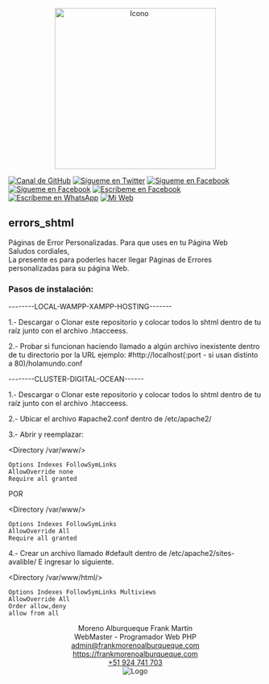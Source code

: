 <p align="center">
  <img src="https://frankmorenoalburqueque.com/images/ico490x458.png" height="320px" title="Icono">
</p>

[![Canal de GitHub](https://img.shields.io/badge/Canal-GitHub-black)](https://github.com/fmorenoadmin)
[![Sígueme en Twitter](https://img.shields.io/twitter/follow/sendgrid.svg?style=social&label=Sígueme)](https://twitter.com/FrankMartinMor1)
[![Sígueme en Facebook](https://img.shields.io/badge/Sígueme-@FrankMartinMA-blue)](https://facebook.com/FrankMartinMA)
[![Sígueme en Facebook](https://img.shields.io/badge/Sígueme-@frankmartinmoreno-ff69b4)](https://instagram.com/frankmartinmoreno)
[![Escríbeme en Facebook](https://img.shields.io/badge/Escríbeme-@FrankMartinMA-blue)](https://m.me/FrankMartinMA)
[![Escríbeme en WhatsApp](https://img.shields.io/badge/Escríbeme-WhathApp-green)](https://wa.me/51924741703)
[![Mi Web](https://img.shields.io/badge/Mi_Página-Web-blueviolet)](https://frankmorenoalburqueque.com)

## errors_shtml
<p>
	Páginas de Error Personalizadas. Para que uses en tu Página Web
	<br>
	Saludos cordiales,
	<br>
	La presente es para poderles hacer llegar
	Páginas de Errores personalizadas para su página Web.
</p>

### Pasos de instalación:

--------LOCAL-WAMPP-XAMPP-HOSTING-------

1.- Descargar o Clonar este repositorio y colocar todos lo shtml dentro de tu raíz
junto con el archivo .htacceess.

2.- Probar si funcionan haciendo llamado a algún archivo inexistente dentro de tu directorio por la URL
ejemplo: #http://localhost(:port - si usan distinto a 80)/holamundo.conf

--------CLUSTER-DIGITAL-OCEAN------

1.- Descargar o Clonar este repositorio y colocar todos lo shtml dentro de tu raíz
junto con el archivo .htacceess.

2.- Ubicar el archivo #apache2.conf dentro de /etc/apache2/

3.- Abrir y reemplazar:

<Directory /var/www/>

	Options Indexes FollowSymLinks	
	AllowOverride none	
	Require all granted
	
</Directory>

POR

<Directory /var/www/>

	Options Indexes FollowSymLinks	
	AllowOverride All	
	Require all granted
	
</Directory>

4.- Crear un archivo llamado #default dentro de /etc/apache2/sites-avalible/
E ingresar lo siguiente.

<Directory /var/www/html/>

	Options Indexes FollowSymLinks Multiviews	
	AllowOverride All	
	Order allow,deny	
	allow from all
	
</Directory>

<p align="center">
	<label>Moreno Alburqueque Frank Martin</label><br>
	<label>WebMaster - Programador Web PHP</label><br>
	<label><a href="mailto:admin@frankmorenoalburqueque.com">admin@frankmorenoalburqueque.com</a></label><br>
	<label><a href="https://frankmorenoalburqueque.com" target="_blank">https://frankmorenoalburqueque.com</a></label><br>
	<label><a href="tel:924741703">+51 924 741 703</a></label><br>
  <img src="https://frankmorenoalburqueque.com/images/logo480x240.png" width="auto" title="Logo">
</p>

